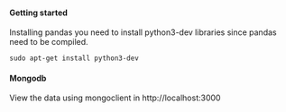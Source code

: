 #### Getting started 
Installing pandas you need to install python3-dev libraries since pandas need to be compiled. 

`sudo apt-get install python3-dev`

#### Mongodb 
View the data using mongoclient in http://localhost:3000